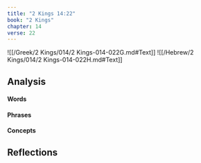 ```yaml
---
title: "2 Kings 14:22"
book: "2 Kings"
chapter: 14
verse: 22
---
```

![[/Greek/2 Kings/014/2 Kings-014-022G.md#Text]]
![[/Hebrew/2 Kings/014/2 Kings-014-022H.md#Text]]

## Analysis

#### Words

#### Phrases

#### Concepts

## Reflections
